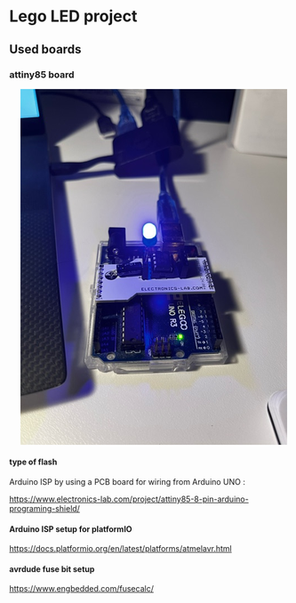 # Lego LED project

## Used boards 

### attiny85 board

&nbsp;&nbsp;&nbsp;&nbsp;&nbsp;![Alt text](image0(2).jpeg)


#### type of flash
Arduino ISP by using a PCB board for wiring from Arduino UNO : 

https://www.electronics-lab.com/project/attiny85-8-pin-arduino-programing-shield/


#### Arduino ISP setup for platformIO
https://docs.platformio.org/en/latest/platforms/atmelavr.html 


#### avrdude fuse bit setup

https://www.engbedded.com/fusecalc/
